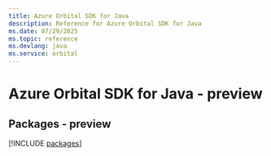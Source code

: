 ```yaml
---
title: Azure Orbital SDK for Java
description: Reference for Azure Orbital SDK for Java
ms.date: 07/29/2025
ms.topic: reference
ms.devlang: java
ms.service: orbital
---
```

# Azure Orbital SDK for Java - preview
## Packages - preview
[!INCLUDE [packages](orbital-index.md)]